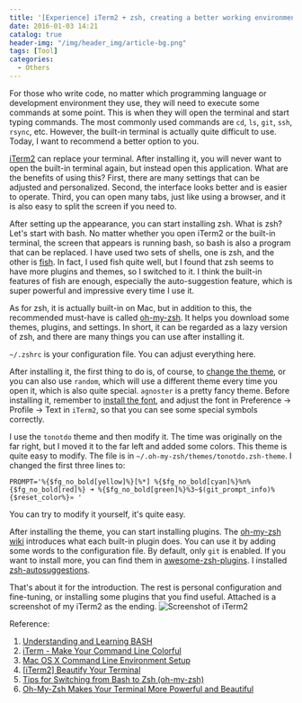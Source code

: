 ```yaml
---
title: '[Experience] iTerm2 + zsh, creating a better working environment'
date: 2016-01-03 14:21
catalog: true
header-img: "/img/header_img/article-bg.png"
tags: [Tool]
categories:
  - Others
---
```

For those who write code, no matter which programming language or development environment they use, they will need to execute some commands at some point. This is when they will open the terminal and start typing commands. The most commonly used commands are `cd`, `ls`, `git`, `ssh`, `rsync`, etc. However, the built-in terminal is actually quite difficult to use. Today, I want to recommend a better option to you.

<!-- more -->

[iTerm2](https://www.iterm2.com/) can replace your terminal. After installing it, you will never want to open the built-in terminal again, but instead open this application. What are the benefits of using this? First, there are many settings that can be adjusted and personalized. Second, the interface looks better and is easier to operate. Third, you can open many tabs, just like using a browser, and it is also easy to split the screen if you need to.

After setting up the appearance, you can start installing zsh. What is zsh? Let's start with bash. No matter whether you open iTerm2 or the built-in terminal, the screen that appears is running bash, so bash is also a program that can be replaced. I have used two sets of shells, one is zsh, and the other is [fish](http://fishshell.com/). In fact, I used fish quite well, but I found that zsh seems to have more plugins and themes, so I switched to it. I think the built-in features of fish are enough, especially the auto-suggestion feature, which is super powerful and impressive every time I use it.

As for zsh, it is actually built-in on Mac, but in addition to this, the recommended must-have is called [oh-my-zsh](https://github.com/robbyrussell/oh-my-zsh). It helps you download some themes, plugins, and settings. In short, it can be regarded as a lazy version of zsh, and there are many things you can use after installing it.

`~/.zshrc` is your configuration file. You can adjust everything here.

After installing it, the first thing to do is, of course, to [change the theme](https://github.com/robbyrussell/oh-my-zsh/wiki/themes), or you can also use `random`, which will use a different theme every time you open it, which is also quite special. `agnoster` is a pretty fancy theme. Before installing it, remember to [install the font](https://github.com/powerline/fonts), and adjust the font in Preference -> Profile -> Text in `iTerm2`, so that you can see some special symbols correctly.

I use the `tonotdo` theme and then modify it. The time was originally on the far right, but I moved it to the far left and added some colors. This theme is quite easy to modify. The file is in `~/.oh-my-zsh/themes/tonotdo.zsh-theme`. I changed the first three lines to:
```
PROMPT='%{$fg_no_bold[yellow]%}[%*] %{$fg_no_bold[cyan]%}%n%{$fg_no_bold[red]%} ➜ %{$fg_no_bold[green]%}%3~$(git_prompt_info)%{$reset_color%}» '
```
You can try to modify it yourself, it's quite easy.

After installing the theme, you can start installing plugins. The [oh-my-zsh wiki](https://github.com/robbyrussell/oh-my-zsh/wiki/Plugins) introduces what each built-in plugin does. You can use it by adding some words to the configuration file. By default, only `git` is enabled. If you want to install more, you can find them in [awesome-zsh-plugins](https://github.com/unixorn/awesome-zsh-plugins). I installed [zsh-autosuggestions](https://github.com/tarruda/zsh-autosuggestions).

That's about it for the introduction. The rest is personal configuration and fine-tuning, or installing some plugins that you find useful. Attached is a screenshot of my iTerm2 as the ending.
![Screenshot of iTerm2](/img/old-articles/iterm.jpg)

Reference:
1. [Understanding and Learning BASH](http://linux.vbird.org/linux_basic/0320bash.php#bash)
2. [iTerm - Make Your Command Line Colorful](http://swiftcafe.io/2015/07/25/iterm)
3. [Mac OS X Command Line Environment Setup](http://blog.littlelin.info/posts/2014/01/05/mac-os-x-command-line-environment-setup)
4. [[iTerm2] Beautify Your Terminal](http://ucheng.logdown.com/posts/2013/10/30/spruce-up-your-terminal)
5. [Tips for Switching from Bash to Zsh (oh-my-zsh)](http://icarus4.logdown.com/posts/177661-from-bash-to-zsh-setup-tips)
6. [Oh-My-Zsh Makes Your Terminal More Powerful and Beautiful](http://iphone4.tw/forums/showthread.php?t=206652)
